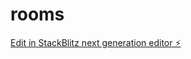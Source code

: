 # rooms

[Edit in StackBlitz next generation editor ⚡️](https://stackblitz.com/~/github.com/sarwonous/rooms)